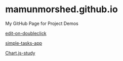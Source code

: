 # mamunmorshed.github.io
My GitHub Page for Project Demos

[edit-on-doubleclick](https://mamunmorshed.github.io/edit-on-doubleclick/)

[simple-tasks-app](https://mamunmorshed.github.io/simple-tasks-app/)

[Chart.js-study](https://mamunmorshed.github.io/chartjs/)
